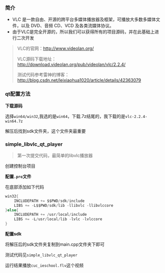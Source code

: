 ### 简介

- VLC 是一款自由、开源的跨平台多媒体播放器及框架，可播放大多数多媒体文件，以及 DVD、音频 CD、VCD 及各类流媒体协议。
- 由于VLC是完全开源的，所以我们可以获得所有的项目源码，并在此基础上进行二次开发

> VLC的官网：http://www.videolan.org/
> 
> VLC源码下载地址：http://download.videolan.org/pub/videolan/vlc/2.2.4/
> 
> 测试代码参考雷神的博客：http://blog.csdn.net/leixiaohua1020/article/details/42363079

### qt配置方法

**下载源码**

选择`win64/win32`,我选的是`win64`，下载.7z结尾的，我下载的是`vlc-2.2.4-win64.7z`

解压后找到sdk文件夹，这个文件夹最重要

### simple_libvlc_qt_player

> 第一次提交代码，最简单的libvlc播放器

创建控制台项目

**配置`.pro`文件**

在底部添加如下代码

~~~c
win32{
    INCLUDEPATH += $$PWD/sdk/include
    LIBS += -L$$PWD/sdk/lib -llibvlc -llibvlccore
}else{
    INCLUDEPATH += /usr/local/include
    LIBS += -L/usr/local/lib -lvlc -lvlccore
}
~~~

**配置sdk**

将解压后的sdk文件夹复制到main.cpp文件夹下即可

测试代码见`simple_libvlc_qt_player`

运行结果播放`cuc_ieschool.flv`这个视频
